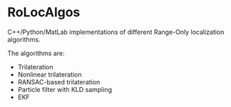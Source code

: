 # RoLocAlgos

C++/Python/MatLab implementations of different Range-Only localization algorithms.

The algorithms are:
- Trilateration
- Nonlinear trilateration
- RANSAC-based trilateration
- Particle filter with KLD sampling
- EKF

